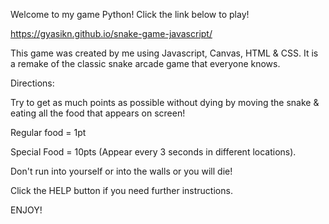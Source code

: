 Welcome to my game Python! Click the link below to play!

https://gyasikn.github.io/snake-game-javascript/


This game was created by me using Javascript, Canvas, HTML & CSS. It is a remake of the classic snake arcade game that everyone knows.

Directions: 

Try to get as much points as possible without dying by moving the snake & eating all the food that appears on screen!

Regular food = 1pt

Special Food = 10pts (Appear every 3 seconds in different locations).

Don't run into yourself or into the walls or you will die!

Click the HELP button if you need further instructions.

ENJOY!
